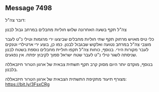 ## Message 7498

דובר צה"ל:

צה"ל תקף בשעה האחרונה שלוש חוליות מחבלים במרחב גבול לבנון

כלי טיס מאויש מרחוק תקף שתי חוליות מחבלים שביצעו ירי מרגמות וטילי נ"ט לעבר מוצבי צה"ל במרחב נטועה ואלקוש שבגבול לבנון. כמו כן, בוצע ירי ארטילרי וטנקים לעבר מקורות הירי. בנוסף, כוחות צה"ל תקפו חוליית מחבלים נוספת בשטח לבנון שניסתה לשגר טילי נ"ט לעבר שטח ישראל סמוך לקיבוץ יפתח. אין נפגעים.

בנוסף, מוקדם יותר היום מסוק קרב תקף תשתית צבאית של ארגון הטרור חיזבאללה בלבנון.

מצורף תיעוד מתקיפת התשתית הצבאית של ארגון הטרור חיזבאללה: https://bit.ly/3FsxCRg

